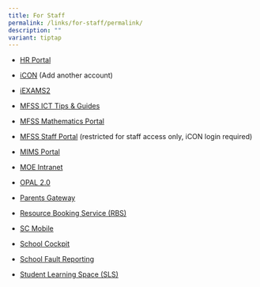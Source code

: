 ```yaml
---
title: For Staff
permalink: /links/for-staff/permalink/
description: ""
variant: tiptap
---
```

<ul data-tight="true" class="tight"><li><p><a href="https://www.hrp.gov.sg/" rel="noopener noreferrer nofollow" target="_blank">HR Portal</a></p></li><li><p><a href="https://mail.google.com/a/moe.edu.sg" rel="noopener noreferrer nofollow" target="_blank">iCON</a>&nbsp;(Add another account)</p></li><li><p><a href="https://iexams.seab.gov.sg/login/" rel="noopener noreferrer nofollow" target="_blank">iEXAMS2</a></p></li><li><p><a href="https://sites.google.com/moe.edu.sg/mfss-ict" rel="noopener noreferrer nofollow" target="_blank">MFSS ICT Tips &amp; Guides</a></p></li><li><p><a href="https://sites.google.com/moe.edu.sg/mfssmath" rel="noopener noreferrer nofollow" target="_blank">MFSS Mathematics Portal</a></p></li><li><p><a href="https://sites.google.com/moe.edu.sg/mfss-staff-portal" rel="noopener noreferrer nofollow" target="_blank">MFSS Staff Portal</a>&nbsp;(restricted for staff access only, iCON login required)</p></li><li><p><a href="https://portal.mims.moe.gov.sg/" rel="noopener noreferrer nofollow" target="_blank">MIMS Portal</a></p></li><li><p><a href="https://intranet.moe.gov.sg/" rel="noopener noreferrer nofollow" target="_blank">MOE Intranet</a></p></li><li><p><a href="https://www.opal2.moe.edu.sg/app/learner" rel="noopener noreferrer nofollow" target="_blank">OPAL 2.0</a></p></li><li><p><a href="https://pg.moe.edu.sg/" rel="noopener noreferrer nofollow" target="_blank">Parents Gateway</a></p></li><li><p><a href="https://rbs.avero-tech.com/" rel="noopener noreferrer nofollow" target="_blank">Resource Booking Service (RBS)</a></p></li><li><p><a href="https://scmobile.moe.edu.sg/" rel="noopener noreferrer nofollow" target="_blank">SC Mobile</a></p></li><li><p><a href="https://schoolcockpit.moe.gov.sg/" rel="noopener noreferrer nofollow" target="_blank">School Cockpit</a></p></li><li><p><a href="https://fs27.formsite.com/Mayflower_Sec_maint/form1/index.html" rel="noopener noreferrer nofollow" target="_blank">School Fault Reporting</a></p></li><li><p><a href="https://vle.learning.moe.edu.sg/login" rel="noopener noreferrer nofollow" target="_blank">Student Learning Space (SLS)</a></p></li></ul><p></p>